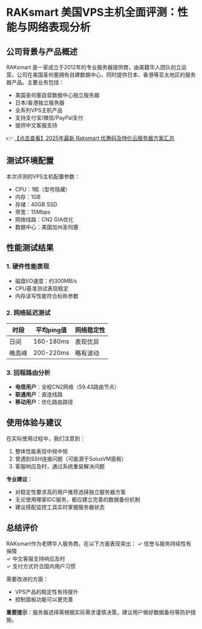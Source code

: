 # RAKsmart 美国VPS主机全面评测：性能与网络表现分析

## 公司背景与产品概述
RAKsmart 是一家成立于2012年的专业服务器提供商，由美籍华人团队创立运营。公司在美国圣何塞拥有自建数据中心，同时提供日本、香港等亚太地区的服务器产品。主要业务包括：
- 美国圣何塞自营数据中心独立服务器
- 日本/香港独立服务器
- 全系列VPS主机产品
- 支持支付宝/微信/PayPal支付
- 提供中文客服支持

👉 [【点击查看】2025年最新 Raksmart 优惠码及特价云服务器方案汇总](https://bit.ly/raksmart)

## 测试环境配置
本次评测的VPS主机配置参数：
- CPU：1核（型号隐藏）
- 内存：1GB
- 存储：40GB SSD
- 带宽：15Mbps
- 网络线路：CN2 GIA优化
- 数据中心：美国加州圣何塞

## 性能测试结果

### 1. 硬件性能表现
- 磁盘I/O速度：约300MB/s
- CPU基准测试表现稳定
- 内存读写性能符合标称参数

### 2. 网络延迟测试
| 时段 | 平均ping值 | 网络稳定性 |
|------|-----------|------------|
| 日间 | 160-180ms | 表现优异 |
| 晚高峰 | 200-220ms | 略有波动 |

### 3. 回程路由分析
- **电信用户**：全程CN2网络（59.43路由节点）
- **联通用户**：直连线路
- **移动用户**：优化路由路径

## 使用体验与建议
在实际使用过程中，我们注意到：
1. 整体性能表现中规中矩
2. 曾遇到SSH连接问题（可能源于SolusVM面板）
3. 客服响应及时，通过系统重装解决问题

**专业建议**：
- 对稳定性要求高的用户推荐选择独立服务器方案
- 无论使用哪家IDC服务，都应建立完善的数据备份机制
- 建议搭配监控工具实时掌握服务器状态

## 总结评价
RAKsmart作为老牌华人服务商，在以下方面表现突出：
✓ 信誉与服务持续性有保障  
✓ 中文客服支持响应及时  
✓ 支付方式符合国内用户习惯  

需要改进的方面：
- VPS产品的稳定性有待提升
- 控制面板功能可以更完善

**重要提示**：服务器选择需根据实际需求谨慎决策，建议用户做好数据备份等防护措施。